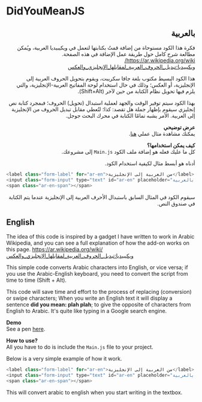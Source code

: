 # DidYouMeanJS
<div dir="rtl">

## بالعربية

فكرة هذا الكود مستوحاة من إضافة قمتُ بكتابتها لتعمل في ويكيبيديا العربية، ويُمكن مطالعة شرح كامل حول طريقة عمل الإضافة في هذه الصفحة. https://ar.wikipedia.org/wiki/ويكيبيديا:تبديل_الحروف_العربية_لمقابلها_الإنجليزي_والعكس

هذا الكود البسيط مكتوب بلغة جافا سكريبت، ويقوم بتحويل الحروف العربية إلى الإنجليزية، أو العكس؛ وذلك في حال استخدام لوحة المفاتيح العربية-الإنجليزية، والتي يلزم فيها تحويل نظام الكتابة من حين لآخر (Shift+Alt).

بهذا الكود سيتم توفير الوقت والجهد لعملية استبدال (تحويل) الحروف؛ فبمجرد كتابة نص إنجليزي سيقوم بإظهار جملة هل تقصد: كذا؛ لتُعطي مقابل تبديل الحروف من الإنجليزية إلى العربية. الأمر يشبه تمامًا الكتابة في محرك البحث جوجل.

<b>عرض توضيحي</b></br>
يمكنك مشاهدة مثال عملي <a href = "https://codepen.io/ASammour/pen/NyQRQm">هنا</a>.

<b>كيف يمكن استخدامها؟</b></br>
كل ما عليك فعله هو إضافة ملف الكود <code>Main.js</code> إلى مشروعك.<br>
<code><script src="Main.js"></script></code>

أدناه هو أبسط مثال لكيفية استخدام الكود.
</div>

```javascript
<label class="form-label" for="ar-en">من العربية إلى الإنجليزية</label>
<input class="form-input" type="text" id="ar-en" placeholder="اكتب نصًا بالعربية">
<span class="ar-en-span"></span>
```
<p dir="rtl">
سيقوم الكود في المثال السابق باستبدال الأحرف العربية إلى الإنجليزية عندما يتم الكتابة في صندوق النص.
</p>

## English 

The idea of this code is inspired by a gadget I have written to work in Arabic Wikipedia, and you can see a full explanation of how the add-on works on this page. https://ar.wikipedia.org/wiki/ويكيبيديا:تبديل_الحروف_العربية_لمقابلها_الإنجليزي_والعكس

This simple code converts Arabic characters into English, or vice versa; if you use the Arabic-English keyboard, you need to convert the script from time to time (Shift + Alt).

This code will save time and effort to the process of replacing (conversion) or swipe characters; When you write an English text it will display a sentence <b>did you mean: plah plah</b>; to give the opposite of characters from English to Arabic. It's quite like typing in a Google search engine.

<b>Demo</b></br>
See a pen <a href = "https://codepen.io/ASammour/pen/NyQRQm">here</a>.

<b>How to use?</b></br>
All you have to do is include the <code>Main.js</code> file to your project.<br>
<code><script src="Main.js"></script></code>

Below is a very simple example of how it work.
```javascript
<label class="form-label" for="ar-en">من العربية إلى الإنجليزية</label>
<input class="form-input" type="text" id="ar-en" placeholder="اكتب نصًا بالعربية">
<span class="ar-en-span"></span>
```
This will convert arabic to english when you start writing in the textbox.
